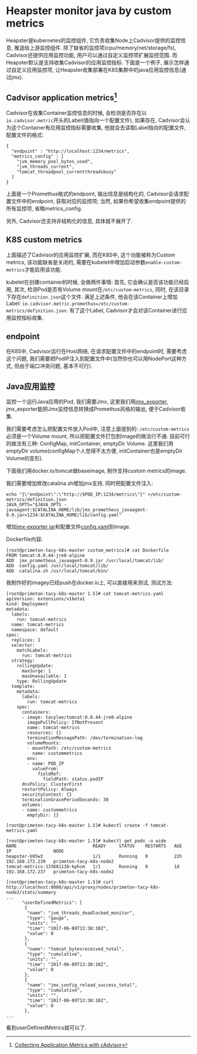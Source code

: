 # Heapster monitor java by custom metrics

Heapster是kubernetes的监控组件, 它负责收集Node上Cadvisor提供的监控信息, 推送给上游监控组件. 除了缺省的监控项(cpu/memory/net/storage/fs), Cadvisor还提供应用监控功能, 用户可以通过自定义监控项扩展监控范围. 而Heapster默认是支持收集Cadvisor的应用监控指标. 下面是一个例子, 展示怎样通过自定义应用监控项, 让Heapster收集部署在K8S集群中的java应用监控信息(通过jmx).

## Cadvisor application metrics[^1]
Cadvisor在收集Container监控信息的时候, 会检测是否存在以`io.cadvisor.metric`开头的Label(值指向一个配置文件), 如果存在, Cadvisor会认为这个Container有应用监控指标需要收集, 他就会去读取Label指向的配置文件, 配置文件的格式:

```
{
  "endpoint" : "http://localhost:1234/metrics",
  "metrics_config" : [
    "jvm_memory_pool_bytes_used",
    "jvm_threads_current",
    "tomcat_threadpool_currentthreadsbusy"
  ]
}
```

上面是一个Promethus格式的endpoint, 输出信息是结构化的, Cadvisor会请求配置文件中的endpoint, 获取对应的监控项; 当然, 如果你希望收集endpoint提供的所有监控项, 省略metrics_config.

另外, Cadvisor还支持非结构化的信息, 具体就不展开了.

## K8S custom metrics
上面描述了Cadvisor的应用监控扩展, 而在K8S中, 这个功能被称为Custom metrics, 该功能缺省是关闭的, 需要在kubelet中增加启动参数`enable-custom-metrics`才能启用该功能.

kubelet在创建container的时候, 会做两件事情: 首先, 它会确认是否该功能已经启用, 其次, 检测Pod是否有Volume mount在`/etc/custom-metrics`, 同时, 在该目录下存在`definition.json`这个文件. 满足上述条件, 他会在该Container上增加Label: `io.cadvisor.metric.promethus=/etc/custom-metrics/definition.json`. 有了这个Label, Cadvisor才会对该Container进行应用监控指标收集.

## endpoint
在K8S中, Cadvisor运行在Host网络, 在请求配置文件中的endpoint时, 需要考虑这个问题, 我们需要把PodIP注入到配置文件中(当然你也可以用NodePort这种方式, 但由于端口冲突问题, 基本不可行).

## Java应用监控
监控一个运行Java应用的Pod, 我们需要Jmx, 这里我们用[jmx_exporter](https://github.com/prometheus/jmx_exporter), jmx_exporter能把Jmx监控信息转换成Promethus风格的输出, 便于Cadvisor收集.

我们需要考虑怎么把配置文件放入Pod中, 注意上面提到的: `/etc/custom-metrics`必须是一个Volume mount, 所以把配置文件打包到Image的做法行不通. 目前可行的做法有三种: ConfigMap, initContainer, emptyDir Volume. 这里我们用emptyDir volume(configMap个人觉得不太方便, initContainer也是emptyDir Volume的变形).

下面我们用docker.io/tomcat做baseimage, 制作支持custom metrics的image.

我们需要增加修改catalina.sh增加jmx支持, 同时把配置文件注入:

```
echo "{\"endpoint\":\"http://$POD_IP:1234/metrics\"}" >/etc/custom-metrics/definition.json
JAVA_OPTS="$JAVA_OPTS -javaagent:$CATALINA_HOME/lib/jmx_prometheus_javaagent-0.9.jar=1234:$CATALINA_HOME/lib/config.yaml"
```

增加[jmx-exporter jar](https://repo1.maven.org/maven2/io/prometheus/jmx/jmx_prometheus_javaagent/0.9/jmx_prometheus_javaagent-0.9.jar)和配置文件[config.yaml](https://github.com/prometheus/jmx_exporter/blob/master/example_configs/tomcat.yml)到image.

Dockerfile内容:
```
[root@primeton-tacy-k8s-master custom_metrics]# cat Dockerfile
FROM tomcat:8.0.44-jre8-alpine
ADD  jmx_prometheus_javaagent-0.9.jar /usr/local/tomcat/lib/
ADD  config.yaml /usr/local/tomcat/lib/
ADD  catalina.sh /usr/local/tomcat/bin/
```

我制作好的imagey已经push在docker.io上, 可以直接用来测试, 测试方法:

```
[root@primeton-tacy-k8s-master 1.5]# cat tomcat-metrics.yaml
apiVersion: extensions/v1beta1
kind: Deployment
metadata:
  labels:
    run: tomcat-metrics
  name: tomcat-metrics
  namespace: default
spec:
  replicas: 1
  selector:
    matchLabels:
      run: tomcat-metrics
  strategy:
    rollingUpdate:
      maxSurge: 1
      maxUnavailable: 1
    type: RollingUpdate
  template:
    metadata:
      labels:
        run: tomcat-metrics
    spec:
      containers:
      - image: tacylee/tomcat:8.0.44-jre8-alpine
        imagePullPolicy: IfNotPresent
        name: tomcat-metrics
        resources: {}
        terminationMessagePath: /dev/termination-log
        volumeMounts:
        - mountPath: /etc/custom-metrics
          name: custommetrics
        env:
        - name: POD_IP
          valueFrom:
            fieldRef:
              fieldPath: status.podIP
      dnsPolicy: ClusterFirst
      restartPolicy: Always
      securityContext: {}
      terminationGracePeriodSeconds: 30
      volumes:
      - name: custommetrics
        emptyDir: {}

[root@primeton-tacy-k8s-master 1.5]# kubectl create -f tomcat-metrics.yaml

[root@primeton-tacy-k8s-master 1.5]# kubectl get pods -o wide
NAME                             READY     STATUS    RESTARTS   AGE       IP                NODE
heapster-b95w3                   1/1       Running   0          22h       192.168.172.239   primeton-tacy-k8s-node2
tomcat-metrics-133681138-kphcm   1/1       Running   0          1d        192.168.172.237   primeton-tacy-k8s-node2

[root@primeton-tacy-k8s-master 1.5]# curl http://localhost:8080/api/v1/proxy/nodes/primeton-tacy-k8s-node2/stats/summary
...
      "userDefinedMetrics": [
       {
        "name": "jvm_threads_deadlocked_monitor",
        "type": "gauge",
        "units": "",
        "time": "2017-06-09T13:38:10Z",
        "value": 0
       },
       {
        "name": "tomcat_bytesreceived_total",
        "type": "cumulative",
        "units": "",
        "time": "2017-06-09T13:38:10Z",
        "value": 0
       },
       {
        "name": "jmx_config_reload_success_total",
        "type": "cumulative",
        "units": "",
        "time": "2017-06-09T13:38:10Z",
        "value": 0
       },
...
```

看到userDefinedMetrics就可以了.

[^1]: [Collecting Application Metrics with cAdvisor](https://github.com/google/cadvisor/blob/master/docs/application_metrics.md)
